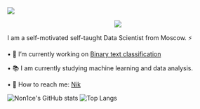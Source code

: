 
<!DOCTYPE html PUBLIC "-//W3C//DTD XHTML 1.0 Strict//EN" "http://www.w3.org/TR/xhtml1/DTD/xhtml1-strict.dtd">
<html xmlns="https://github.com">
<head>
</head>
<body>
<div title="Нажмите на меня, для обзора файла"><a href="Stiv_Dzhobs.pdf">
<img src="https://github.com/Non1ce/Image/blob/image/Readme/Title.png"/></a>
</div>
</body>
</html>


<p align="center">
  <img src="https://github.com/Non1ce/Image/blob/image/Readme/Title.png">
</p>

I am a self-motivated self-taught Data Scientist from Moscow. ⚡

   • :page_with_curl:   I’m currently working on [Binary text classification](https://github.com/Non1ce/Neural-Network-Model#readme)

 
   • :books:   I am currently studying machine learning and data analysis.
 
 
   • :speech_balloon:   How to reach me: [Nik](mailto:nik.elenberger@list.ru)
 
![Non1ce's GitHub stats](https://github-readme-stats.vercel.app/api?username=Non1ce&show_icons=true&theme=dracula)
![Top Langs](https://github-readme-stats.vercel.app/api/top-langs/?username=Non1ce&hide=javascript,html&theme=dracula)


<!--
**Non1ce/Non1ce** is a ✨ _special_ ✨ repository because its `README.md` (this file) appears on your GitHub profile.

Here are some ideas to get you started:

- 🔭 I’m currently working on ...
- 🌱 I am currently studying machine learning and data analysis.
- 👯 I’m looking to collaborate on ...
- 🤔 I’m looking for help with ...
- 💬 How to reach me: ...
- 📫 How to reach me: ...
- 😄 Pronouns: ...
- ⚡ Fun fact: ...
-->
